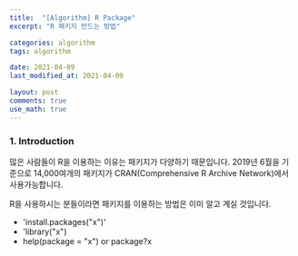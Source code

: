 ```yaml
---
title:  "[Algorithm] R Package"
excerpt: "R 패키지 만드는 방법"

categories: algorithm
tags: algorithm

date: 2021-04-09
last_modified_at: 2021-04-09

layout: post
comments: true
use_math: true
---
```


### 1. Introduction
많은 사람들이 R을 이용하는 이유는 패키지가 다양하기 때문입니다. 2019년 6월을 기준으로 14,000여개의 패키지가 CRAN(Comprehensive R Archive Network)에서 사용가능합니다.  

R을 사용하시는 분들이라면 패키지를 이용하는 방법은 이미 알고 계실 것입니다.  
* 'install.packages("x")'
* 'library("x")
* help(package = "x") or package?x

